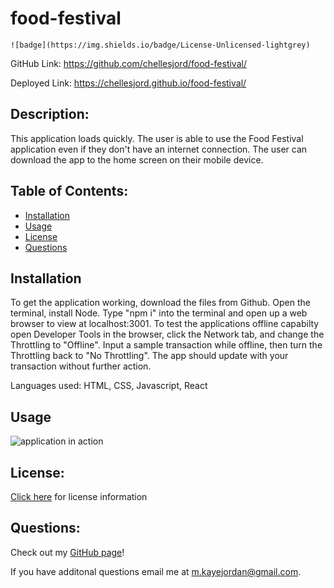 # food-festival
    ![badge](https://img.shields.io/badge/License-Unlicensed-lightgrey) 

  GitHub Link: https://github.com/chellesjord/food-festival/

  Deployed Link: https://chellesjord.github.io/food-festival/

  ## Description:
  This application loads quickly. The user is able to use the Food Festival application even if they don't have an internet connection. The user can download the app to the home screen on their mobile device.

  ## Table of Contents:

  * [Installation](#installation)
  * [Usage](#usage)
  * [License](#license)
  * [Questions](#questions)

  ## Installation
  To get the application working, download the files from Github. Open the terminal, install Node. Type "npm i" into the terminal and open up a web browser to view at localhost:3001. To test the applications offline capabilty open Developer Tools in the browser, click the Network tab, and change the Throttling to "Offline". Input a sample transaction while offline, then turn the Throttling back to "No Throttling". The app should update with your transaction without further action. 

  Languages used: HTML, CSS, Javascript, React

  ## Usage
  ![application in action]()
  
## License: 
[Click here](https://choosealicense.com/licenses/unlicense/) for license information

  ## Questions:
  Check out my [GitHub page](https://github.com/chellesjord)!

  If you have additonal questions email me at 
  <a href="mailto:m.kayejordan@gmail.com">m.kayejordan@gmail.com</a>.
  